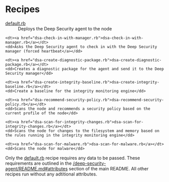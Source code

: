 # Recipes

<dl>
	<dt><a href="default.rb">default.rb</a></dt>
	<dd>Deploys the Deep Security agent to the node</dd>

	<dt><a href="dsa-check-in-with-manager.rb">dsa-check-in-with-manager.rb</a></dt>
	<dd>Asks the Deep Security agent to check in with the Deep Security manager (forced heartbeat</a></dd>

	<dt><a href="dsa-create-diagnostic-package.rb">dsa-create-diagnostic-package.rb</a></dt>
	<dd>Creates a diagnostic package for the agent and send it to the Deep Security manager</dd>

	<dt><a href="dsa-create-integrity-baseline.rb">dsa-create-integrity-baseline.rb</a></dt>
	<dd>Create a baseline for the integrity monitoring engine</dd>

	<dt><a href="dsa-recommend-security-policy.rb">dsa-recommend-security-policy.rb</a></dt>
	<dd>Scans the node and recommends a security policy based on the current profile of the node</dd>

	<dt><a href="dsa-scan-for-integrity-changes.rb">dsa-scan-for-integrity-changes.rb</a></dt>
	<dd>Scans the node for changes to the filesystem and memory based on the rules running in the integrity monitoring engine</dd>

	<dt><a href="dsa-scan-for-malware.rb">dsa-scan-for-malware.rb</a></dt>
	<dd>Scans the node for malware</dd>
</dl>

Only the <a href="default.rb">default.rb</a> recipe requires any data to be passed. These requirements are outlined in the <a href="Attributes">/deep-security-agent/README.md#attributes</a> section of the main README. All other recipes run without any adtitional attributes.